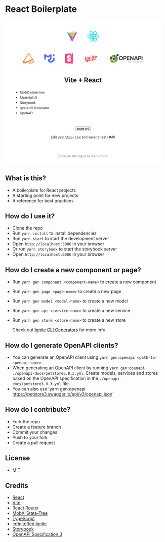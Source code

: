 # React Boilerplate

![](./doc/react-boilerplate.png)

## What is this?

- A boilerplate for React projects
- A starting point for new projects
- A reference for best practices

## How do I use it?

- Clone the repo
- Run `yarn install` to install dependencies
- Run `yarn start` to start the development server
- Open `http://localhost:3000` in your browser
- Or run `yarn storybook` to start the storybook server
- Open `http://localhost:6006` in your browser

## How do I create a new component or page?

- Run `yarn gen component <component-name>` to create a new component
- Run `yarn gen page <page-name>` to create a new page
- Run `yarn gen model <model-name>` to create a new model
- Run `yarn gen api <service-name>` to create a new service
- Run `yarn gen store <store-name>` to create a new store

  Check out [Ignite CLI Generators](https://github.com/infinitered/ignite/blob/master/docs/Generators.md) for more info.

## How do I generate OpenAPI clients?

- You can generate an OpenAPI client using `yarn gen:openapi <path-to-openapi-spec>`.
- When generating an OpenAPI client by running `yarn gen:openapi ./openapi-docs/petstore3.0.3.yml`.
  Create models, services and stores based on the OpenAPI specification in the `./openapi-docs/petstore3.0.3.yml` file.
- You can also use 'yarn gen:openapi https://petstore3.swagger.io/api/v3/openapi.json'

## How do I contribute?

- Fork the repo
- Create a feature branch
- Commit your changes
- Push to your fork
- Create a pull request

## License

- MIT

## Credits

- [React](https://reactjs.org/)
- [Vite](https://vitejs.dev/)
- [React Router](https://reactrouter.com/en/main)
- [MobX-State-Tree](https://mobx-state-tree.js.org/intro/welcome)
- [TypeScript](https://www.typescriptlang.org/)
- [InfiniteRed Ignite](https://github.com/infinitered/ignite)
- [Storybook](https://storybook.js.org/)
- [OpenAPI Specification 3](https://swagger.io/specification/)
